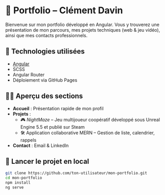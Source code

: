 # 💼 Portfolio – Clément Davin

Bienvenue sur mon portfolio développé en Angular. Vous y trouverez une présentation de mon parcours, mes projets techniques (web & jeu vidéo), ainsi que mes contacts professionnels.

## 🔧 Technologies utilisées

- [Angular](https://angular.io/)
- SCSS
- Angular Router
- Déploiement via GitHub Pages

## 🧑‍💻 Aperçu des sections

- **Accueil** : Présentation rapide de mon profil
- **Projets** :
  - 🎮 *NightMaze* – Jeu multijoueur coopératif développé sous Unreal Engine 5.5 et publié sur Steam
  - 🛠️ Application collaborative MERN – Gestion de liste, calendrier, rappels
- **Contact** : Email & LinkedIn

## 🚀 Lancer le projet en local

```bash
git clone https://github.com/ton-utilisateur/mon-portfolio.git
cd mon-portfolio
npm install
ng serve
